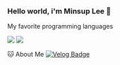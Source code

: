 ### Hello world, i'm Minsup Lee 👋

My favorite programming languages

 <img src="https://img.shields.io/badge/JavaScript-F7DF1E?style=flat-square&logo=JavaScript&logoColor=white"/> 
 <img src="https://img.shields.io/badge/C-A8B9CC?style=flat-square&logo=C&logoColor=white"/>   


🐱 About Me
[![Velog Badge](https://img.shields.io/badge/Velog-20C997?style=flat-square&logo=Velog&logoColor=white&link=https://velog.io/@m1nsuppp)](https://velog.io/@m1nsuppp)

